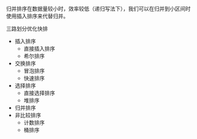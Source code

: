 归并排序在数据量较小时，效率较低（递归写法下），我们可以在归并到小区间时使用插入排序来代替归并。

三路划分优化快排

- 插入排序
	- 直接插入排序
	- 希尔排序
- 交换排序
	- 冒泡排序
	- 快速排序
- 选择排序
	- 直接选择排序
	- 堆排序
- 归并排序
- 非比较排序
	- 计数排序
	- 桶排序